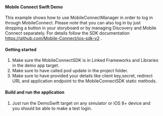 #### Mobile Connect Swift Demo

This example shows how to use MobileConnectManager in order to log in through MobileConnect. 
Please note that you can also log in by just dropping a button in your storyboard or by managing Discovery and Mobile Connect separately. 
For details follow the SDK documentation https://github.com/Mobile-Connect/ios-sdk-v2 .


#### Getting started

1. Make sure the MobileConnectSDK is in Linked Frameworks and Libraries in the demo app target.
2. Make sure to have called pod update in the project folder.
3. Make sure to have provided your details like client key,secret, redirect URL and application endpoint to the MobileConnectSDK static methods.

#### Build and run the application

1. Just run the DemoSwift target on any simulator or iOS 8+ device and you should be able to make a test login.
